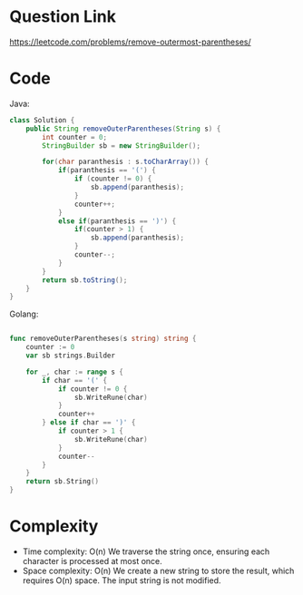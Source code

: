 # Question Link
https://leetcode.com/problems/remove-outermost-parentheses/

# Code

Java:

```java []
class Solution {
    public String removeOuterParentheses(String s) {
        int counter = 0;
        StringBuilder sb = new StringBuilder();

        for(char paranthesis : s.toCharArray()) {
            if(paranthesis == '(') {
                if (counter != 0) {
                    sb.append(paranthesis);
                }
                counter++;
            }
            else if(paranthesis == ')') {
                if(counter > 1) {
                    sb.append(paranthesis);
                }
                counter--;
            }
        }
        return sb.toString();
    }
}
```
Golang:

```go []

func removeOuterParentheses(s string) string {
	counter := 0
	var sb strings.Builder

	for _, char := range s {
		if char == '(' {
			if counter != 0 {
				sb.WriteRune(char)
			}
			counter++
		} else if char == ')' {
			if counter > 1 {
				sb.WriteRune(char)
			}
			counter--
		}
	}
	return sb.String()
}
```

# Complexity

- Time complexity: O(n)
  We traverse the string once, ensuring each character is processed at most once.
- Space complexity: O(n)
  We create a new string to store the result, which requires O(n) space. The input string is not modified.

